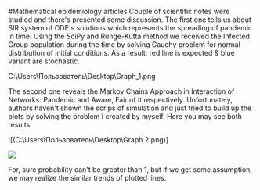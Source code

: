 #Mathematical epidemiology articles
Couple of scientific notes were studied and there's presented some discussion.
The first one tells us about SIR system of ODE's solutions which represents the spreading of pandemic in time.
Using the SciPy and Runge-Kutta method we received the Infected Group population during the time by solving Cauchy problem for normal distribution
of initial conditions. As a result: red line is expected & blue variant are stochastic.


C:\\Users\\Пользователь\\Desktop\\Graph_1.png

The second one reveals the Markov Chains Approach in Interaction of Networks:
Pandemic and Aware, Fair of it respectively. Unfortunately, authors haven't shown the scrips of simulation and just tried to build up the plots by solving the problem I created by myself. Here you may see both results

![(C:\Users\Пользователь\Desktop\Graph 2.png)]

![](C:\Users\Пользователь\Desktop\gr2.png)

For, sure probability can't be greater than 1, but if we get some assumption, we may realize the similar trends of plotted lines.



